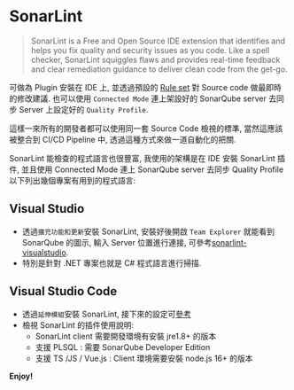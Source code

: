 # SonarLint

> SonarLint is a Free and Open Source IDE extension that identifies and helps you fix quality and security issues as you code. Like a spell checker, SonarLint squiggles flaws and provides real-time feedback and clear remediation guidance to deliver clean code from the get-go.

可做為 Plugin 安裝在 IDE 上, 並透過預設的 [Rule set](https://rules.sonarsource.com/) 對 Source code 做最即時的修改建議. 也可以使用 `Connected Mode` 連上架設好的 SonarQube server 去同步 Server 上設定好的 `Quality Profile`.

這樣一來所有的開發者都可以使用同一套 Source Code 檢視的標準, 當然這應該被整合到 CI/CD Pipeline 中, 透過這種方式來做一道自動化的把關.

SonarLint 能檢查的程式語言也很豐富, 我使用的架構是在 IDE 安裝 SonarLint 插件, 並且使用 Connected Mode 連上 SonarQube server 去同步 Quality Profile 以下列出幾個專案有用到的程式語言:

## Visual Studio

* 透過`擴充功能和更新`安裝 SonarLint, 安裝好後開啟 `Team Explorer` 就能看到 SonarQube 的圖示, 輸入 Server 位置進行連接, 可參考[sonarlint-visualstudio](https://github.com/SonarSource/sonarlint-visualstudio/wiki/Connected-Mode).
* 特別是針對 .NET 專案也就是 C# 程式語言進行掃描.

## Visual Studio Code

* 透過`延伸模組`安裝 SonarLint, 接下來的設定可[參考](https://blogs.sap.com/2019/12/25/real-time-code-scan-with-sonarlint-following-sonarqube-server-rules-in-visual-studio-codevs-code/)
* 檢視 SonarLint 的插件使用說明:
  * SonarLint client 需要開發環境有安裝 jre1.8+ 的版本
  * 支援 PLSQL : 需要 SonarQube Developer Edition
  * 支援 TS /JS / Vue.js : Client 環境需要安裝 node.js 16+ 的版本

__Enjoy!__
